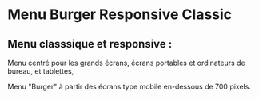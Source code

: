 # Menu Burger Responsive Classic

## Menu classsique et responsive : 

Menu centré pour les grands écrans, écrans portables et ordinateurs de bureau, et tablettes, 

Menu "Burger" à partir des écrans type mobile en-dessous de 700 pixels.
